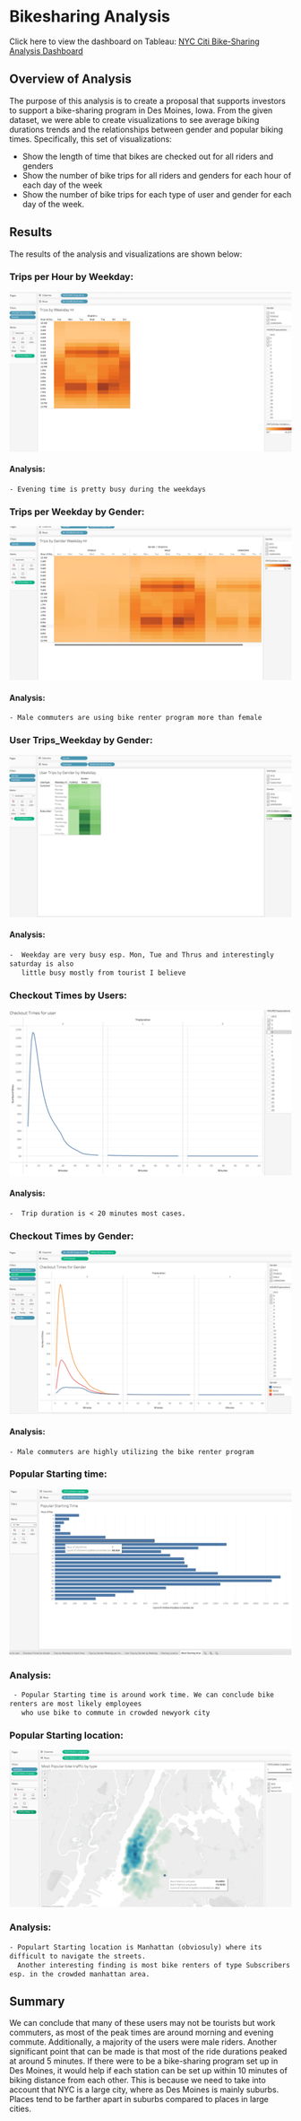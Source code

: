 # Bikesharing Analysis
Click here to view the dashboard on Tableau: [NYC Citi Bike-Sharing Analysis Dashboard](https://public.tableau.com/views/NYC-BikeSharingDashboard/Dashboard1?:language=en-US&:display_count=n&:origin=viz_share_link)

## Overview of Analysis
The purpose of this analysis is to create a proposal that supports investors to support a bike-sharing program in Des Moines, Iowa. From the given dataset, we were able to create visualizations to see average biking durations trends and the relationships between gender and popular biking times. Specifically, this set of visualizations: 

* Show the length of time that bikes are checked out for all riders and genders
* Show the number of bike trips for all riders and genders for each hour of each day of the week
* Show the number of bike trips for each type of user and gender for each day of the week.

## Results
The results of the analysis and visualizations are shown below:

### Trips per Hour by Weekday:

![Trips per Hour by Weekday](https://github.com/vijaycse/NYCCitiBike-SharingAnalysis/blob/master/resources/TripsByWeekdayPerHr.png)
   
   #### Analysis:
    
    - Evening time is pretty busy during the weekdays 
    
 ### Trips per Weekday by Gender:

![Trips per Weekday by Gender](https://github.com/vijaycse/NYCCitiBike-SharingAnalysis/blob/master/resources/TripsByGenderByWeekdayHr.png)
  
   #### Analysis:
    - Male commuters are using bike renter program more than female 

 ### User Trips_Weekday by Gender:
 
![User_Trips_Weekday by Gender](https://github.com/vijaycse/NYCCitiBike-SharingAnalysis/blob/master/resources/UserTripsByGenderWeekday.png)

   #### Analysis:
    -  Weekday are very busy esp. Mon, Tue and Thrus and interestingly saturday is also 
       little busy mostly from tourist I believe 
       
 ### Checkout Times by Users:

![Checkout Times by Users](https://github.com/vijaycse/NYCCitiBike-SharingAnalysis/blob/master/resources/CheckoutTimesByUser.png)

   #### Analysis:
    -  Trip duration is < 20 minutes most cases. 

 ### Checkout Times by Gender:
 
![Checkout Times by Gender](https://github.com/vijaycse/NYCCitiBike-SharingAnalysis/blob/master/resources/CheckoutTimesByGender.png)

   #### Analysis: 
    - Male commuters are highly utilizing the bike renter program

 ### Popular Starting time:

![Popular Starting time](https://github.com/vijaycse/NYCCitiBike-SharingAnalysis/blob/master/resources/PopularStartingTime.png)

   ### Analysis:
     - Popular Starting time is around work time. We can conclude bike renters are most likely employees 
       who use bike to commute in crowded newyork city

 ### Popular Starting location:

![Popular Starting location](https://github.com/vijaycse/NYCCitiBike-SharingAnalysis/blob/master/resources/PopularStartintPoint.png)

   ### Analysis:

    - Populart Starting location is Manhattan (obviosuly) where its difficult to navigate the streets. 
      Another interesting finding is most bike renters of type Subscribers esp. in the crowded manhattan area.

## Summary
We can conclude that many of these users may not be tourists but work commuters, as most of the peak times are around morning and evening commute. Additionally, a majority of the users were male riders. Another significant point that can be made is that most of the ride durations peaked at around 5 minutes. If there were to be a bike-sharing program set up in Des Moines, it would help if each station can be set up within 10 minutes of biking distance from each other. This is because we need to take into account that NYC is a large city, where as Des Moines is mainly suburbs. Places tend to be farther apart in suburbs compared to places in large cities. 
